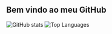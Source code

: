 ## Bem vindo ao meu GitHub

![GitHub stats](https://github-readme-stats.vercel.app/api?username=PedroHenriqueSantosBrasileiro&show_icons=true&theme=dark)
![Top Languages](https://github-readme-stats.vercel.app/api/top-langs/?username=PedroHenriqueSantosBrasileiro&layout=compact&theme=radical)




